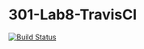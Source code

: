 # 301-Lab8-TravisCI
[![Build Status](https://travis-ci.com/aobakare/Lab8.svg?branch=main)](https://travis-ci.com/aobakare/Lab8)
